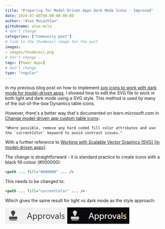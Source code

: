 ```yaml
---
title: "Preparing for Model-Driven Apps Dark Mode Icons - Improved"
date: 2024-07-08T08:00:00-00:00
author: "Alex McLachlan"
githubname: alex-mcla
# don't change
categories: ["Community post"]
# link to the thumbnail image for the post
images:
- images/thumbnail.png
# don't change
tags: [Power Apps]
# don't change
type: "regular"
---
```


In my previous blog post on how to implement [svg icons to work with dark mode for model-driven apps](https://pnp.github.io/blog/post/preparing-for-dark-mode-model-driven-app-icons/), I showed how to edit the SVG file to work in both light and dark mode using a SVG style. This method is used by many of the out-of-the-box Dynamics table icons.

However, there's a better way that's documented on learn.microsoft.com in [Change model-driven app custom table icons](https://learn.microsoft.com/en-us/power-apps/maker/model-driven-apps/change-custom-entity-icons):

    "Where possible, remove any hard coded fill color attributes and use the `currentColor` keyword to avoid contrast issues."

With a further reference to [Working with Scalable Vector Graphics (SVG) [in model-driven apps]](https://learn.microsoft.com/en-us/power-apps/developer/model-driven-apps/image-web-resources#working-with-scalable-vector-graphics-svg).

The change is straightforward - it is standard practice to create icons with a black fill colour (#000000):

```XML
<path ... fill="#000000" ... />
```

This needs to be changed to:

```XML
<path ... fill="currentColor" ... />
```

Which gives the same result for light vs dark mode as the style approach:

![](images/updated-mode.png)
